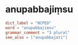 # anupabbajiṃsu

``` toml
dict_label = "NCPED"
word = "anupabbajiṃsu"
grammar_comment = "3 plural"
see_also = ["anupabbajati"]
```


